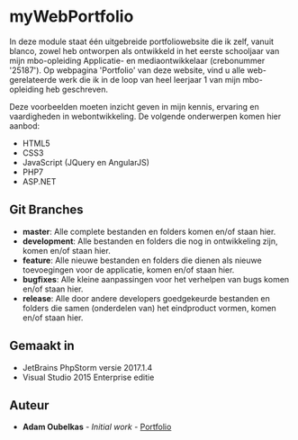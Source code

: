 # myWebPortfolio
In deze module staat één uitgebreide portfoliowebsite die ik zelf, vanuit blanco, zowel heb ontworpen als ontwikkeld in het eerste schooljaar van mijn mbo-opleiding Applicatie- en mediaontwikkelaar (crebonummer '25187').
Op webpagina 'Portfolio' van deze website, vind u alle web-gerelateerde werk die ik in de loop van heel leerjaar 1 van mijn mbo-opleiding heb geschreven.

Deze voorbeelden moeten inzicht geven in mijn kennis, ervaring en vaardigheden in webontwikkeling.
De volgende onderwerpen komen hier aanbod:
* HTML5
* CSS3
* JavaScript (JQuery en AngularJS)
* PHP7
* ASP.NET

## Git Branches

* **master**: Alle complete bestanden en folders komen en/of staan hier.  
* **development**: Alle bestanden en folders die nog in ontwikkeling zijn, komen en/of staan hier.  
* **feature**: Alle nieuwe bestanden en folders die dienen als nieuwe toevoegingen voor de applicatie, komen en/of staan hier.    
* **bugfixes**: Alle kleine aanpassingen voor het verhelpen van bugs komen en/of staan hier.  
* **release**: Alle door andere developers goedgekeurde bestanden en folders die samen (onderdelen van) het eindproduct vormen, komen en/of staan hier.  

## Gemaakt in

* JetBrains PhpStorm versie 2017.1.4
* Visual Studio 2015 Enterprise editie

## Auteur

* **Adam Oubelkas** - *Initial work* - [Portfolio](https://github.com/Adstu2150912/MyPortfolio)